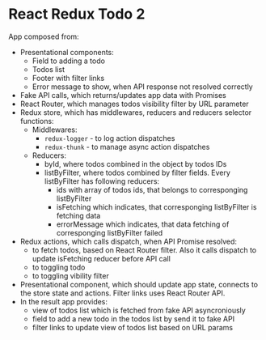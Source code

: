 # React Redux Todo 2

App composed from:

- Presentational components:
  - Field to adding a todo
  - Todos list
  - Footer with filter links
  - Error message to show, when API response not resolved correctly
- Fake API calls, which returns/updates app data with Promises
- React Router, which manages todos visibility filter by URL parameter
- Redux store, which has middlewares, reducers and reducers selector functions:
  - Middlewares:
    - `redux-logger` - to log action dispatches
    - `redux-thunk` - to manage async action dispatches
  - Reducers:
    - byId, where todos combined in the object by todos IDs
    - listByFilter, where todos combined by filter fields. Every listByFilter has following reducers:
      - ids with array of todos ids, that belongs to corresponging listByFilter
      - isFetching which indicates, that corresponging listByFilter is fetching data
      - errorMessage which indicates, that data fetching of corresponging listByFilter failed
- Redux actions, which calls dispatch, when API Promise resolved:
  - to fetch todos, based on React Router filter. Also it calls dispatch to update isFetching reducer before API call
  - to toggling todo
  - to toggling vibility filter
- Presentational component, which should update app state, connects to the store state and actions. Filter links uses React Router API.
- In the result app provides:
  - view of todos list which is fetched from fake API asyncroniously
  - field to add a new todo in the todos list by send it to fake API
  - filter links to update view of todos list based on URL params
